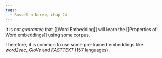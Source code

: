 ```yaml
---
tags:
  - Russel-n-Norvig-chap-24
---
```

It is *not guarantee* that [[Word Embedding]] will learn the [[Properties of Word embeddings]] using some corpus.

Therefore, it is common to use some pre-trained embeddings like *word2vec*, *GloVe* and *FASTTEXT* (157 languages).

